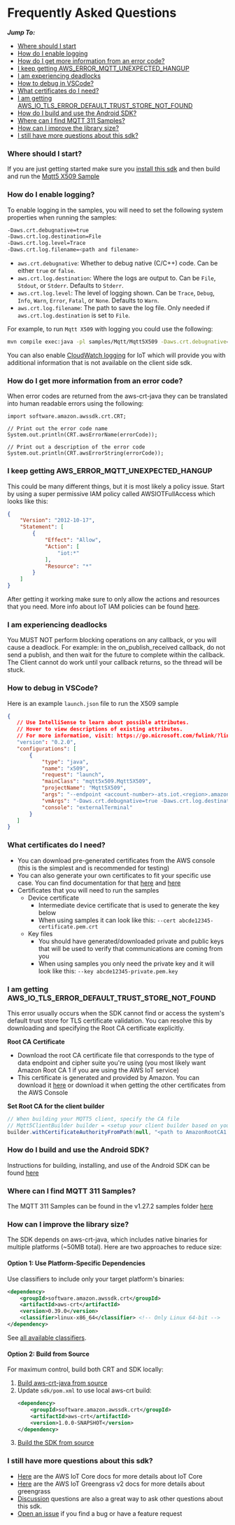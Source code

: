 # Frequently Asked Questions

*__Jump To:__*
* [Where should I start](#where-should-i-start)
* [How do I enable logging](#how-do-i-enable-logging)
* [How do I get more information from an error code?](#how-do-i-get-more-information-from-an-error-code)
* [I keep getting AWS_ERROR_MQTT_UNEXPECTED_HANGUP](#i-keep-getting-aws_error_mqtt_unexpected_hangup)
* [I am experiencing deadlocks](#i-am-experiencing-deadlocks)
* [How to debug in VSCode?](#how-to-debug-in-vscode)
* [What certificates do I need?](#what-certificates-do-i-need)
* [I am getting AWS_IO_TLS_ERROR_DEFAULT_TRUST_STORE_NOT_FOUND](#root-ca-file)
* [How do I build and use the Android SDK?](#how-do-i-build-and-use-the-android-sdk)
* [Where can I find MQTT 311 Samples?](#where-can-i-find-mqtt-311-samples)
* [How can I improve the library size?](#how-can-i-improve-the-library-size)
* [I still have more questions about this sdk?](#i-still-have-more-questions-about-this-sdk)

### Where should I start?

If you are just getting started make sure you [install this sdk](https://github.com/aws/aws-iot-device-sdk-java-v2#installation) and then build and run the [Mqtt5 X509 Sample](https://github.com/aws/aws-iot-device-sdk-java-v2/tree/main/samples/Mqtt/Mqtt5X509)

### How do I enable logging?

To enable logging in the samples, you will need to set the following system properties when running the samples:

```sh
-Daws.crt.debugnative=true
-Daws.crt.log.destination=File
-Daws.crt.log.level=Trace
-Daws.crt.log.filename=<path and filename>
```

* `aws.crt.debugnative`: Whether to debug native (C/C++) code. Can be either `true` or `false`.
* `aws.crt.log.destination`: Where the logs are output to. Can be `File`, `Stdout`, or `Stderr`. Defaults to `Stderr`.
* `aws.crt.log.level`: The level of logging shown. Can be `Trace`, `Debug`, `Info`, `Warn`, `Error`, `Fatal`, or `None`. Defaults to `Warn`.
* `aws.crt.log.filename`: The path to save the log file. Only needed if `aws.crt.log.destination` is set to `File`.

For example, to run `Mqtt X509` with logging you could use the following:

```sh
mvn compile exec:java -pl samples/Mqtt/Mqtt5X509 -Daws.crt.debugnative=true -Daws.crt.log.level=Debug -Daws.crt.log.destination=Stdout -Dexec.args='--endpoint <endpoint> --cert <path to cert> --key <path to key>'
```

You can also enable [CloudWatch logging](https://docs.aws.amazon.com/iot/latest/developerguide/cloud-watch-logs.html) for IoT which will provide you with additional information that is not available on the client side sdk.

### How do I get more information from an error code?
When error codes are returned from the aws-crt-java they can be translated into human readable errors using the following:

```
import software.amazon.awssdk.crt.CRT;

// Print out the error code name
System.out.println(CRT.awsErrorName(errorCode));

// Print out a description of the error code
System.out.println(CRT.awsErrorString(errorCode));
```

### I keep getting AWS_ERROR_MQTT_UNEXPECTED_HANGUP

This could be many different things, but it is most likely a policy issue. Start by using a super permissive IAM policy called AWSIOTFullAccess which looks like this:

``` json
{
    "Version": "2012-10-17",
    "Statement": [
        {
            "Effect": "Allow",
            "Action": [
                "iot:*"
            ],
            "Resource": "*"
        }
    ]
}
```

After getting it working make sure to only allow the actions and resources that you need. More info about IoT IAM policies can be found [here](https://docs.aws.amazon.com/iot/latest/developerguide/security_iam_service-with-iam.html).

### I am experiencing deadlocks

You MUST NOT perform blocking operations on any callback, or you will cause a deadlock. For example: in the on_publish_received callback, do not send a publish, and then wait for the future to complete within the callback. The Client cannot do work until your callback returns, so the thread will be stuck.

### How to debug in VSCode?

Here is an example `launch.json` file to run the X509 sample
 ``` json
 {
    // Use IntelliSense to learn about possible attributes.
    // Hover to view descriptions of existing attributes.
    // For more information, visit: https://go.microsoft.com/fwlink/?linkid=830387
    "version": "0.2.0",
    "configurations": [
        {
            "type": "java",
            "name": "x509",
            "request": "launch",
            "mainClass": "mqtt5x509.Mqtt5X509",
            "projectName": "Mqtt5X509",
            "args": "--endpoint <account-number>-ats.iot.<region>.amazonaws.com --cert <path to cert> --key <path to key> --client-id test-client",
            "vmArgs": "-Daws.crt.debugnative=true -Daws.crt.log.destination=Stdout",
            "console": "externalTerminal"
        }
    ]
}
```

### What certificates do I need?

* You can download pre-generated certificates from the AWS console (this is the simplest and is recommended for testing)
* You can also generate your own certificates to fit your specific use case. You can find documentation for that [here](https://docs.aws.amazon.com/iot/latest/developerguide/x509-client-certs.html) and [here](https://iot-device-management.workshop.aws/en/provisioning-options.html)
* Certificates that you will need to run the samples
    * Device certificate
        * Intermediate device certificate that is used to generate the key below
        * When using samples it can look like this: `--cert abcde12345-certificate.pem.crt`
    * Key files
        * You should have generated/downloaded private and public keys that will be used to verify that communications are coming from you
        * When using samples you only need the private key and it will look like this: `--key abcde12345-private.pem.key`

### I am getting AWS_IO_TLS_ERROR_DEFAULT_TRUST_STORE_NOT_FOUND<a name="root-ca-file"></a>

This error usually occurs when the SDK cannot find or access the system's default trust store for TLS certificate validation. You can resolve this by downloading and specifying the Root CA certificate explicitly.

**Root CA Certificate**
* Download the root CA certificate file that corresponds to the type of data endpoint and cipher suite you're using (you most likely want Amazon Root CA 1 if you are using the AWS IoT service)
* This certificate is generated and provided by Amazon. You can download it [here](https://www.amazontrust.com/repository/) or download it when getting the other certificates from the AWS Console

**Set Root CA for the client builder**
```java
// When building your MQTT5 client, specify the CA file
// Mqtt5ClientBuilder builder = <setup your client builder based on your auth type>
builder.withCertificateAuthorityFromPath(null, "<path to AmazonRootCA1.pem>");
```


### How do I build and use the Android SDK?
Instructions for building, installing, and use of the Android SDK can be found [here](../documents/ANDROID.md)

### Where can I find MQTT 311 Samples?
The MQTT 311 Samples can be found in the v1.27.2 samples folder [here](https://github.com/aws/aws-iot-device-sdk-java-v2/tree/v1.27.2/samples)

### How can I improve the library size?

The SDK depends on aws-crt-java, which includes native binaries for multiple platforms (~50MB total). Here are two approaches to reduce size:

#### Option 1: Use Platform-Specific Dependencies

Use classifiers to include only your target platform's binaries:

```xml
<dependency>
    <groupId>software.amazon.awssdk.crt</groupId>
    <artifactId>aws-crt</artifactId>
    <version>0.39.0</version>
    <classifier>linux-x86_64</classifier> <!-- Only Linux 64-bit -->
</dependency>
```

See [all available classifiers](https://github.com/awslabs/aws-crt-java/tree/main?tab=readme-ov-file#available-classifiers).

#### Option 2: Build from Source

For maximum control, build both CRT and SDK locally:

1. [Build aws-crt-java from source](https://github.com/awslabs/aws-crt-java/tree/main?tab=readme-ov-file#platform)
2. Update `sdk/pom.xml` to use local aws-crt build:
   ```xml
   <dependency>
       <groupId>software.amazon.awssdk.crt</groupId>
       <artifactId>aws-crt</artifactId>
       <version>1.0.0-SNAPSHOT</version>
   </dependency>
   ```
3. [Build the SDK from source](./DEVELOPING.md#building-from-source)


### I still have more questions about this sdk?

* [Here](https://docs.aws.amazon.com/iot/latest/developerguide/what-is-aws-iot.html) are the AWS IoT Core docs for more details about IoT Core
* [Here](https://docs.aws.amazon.com/greengrass/v2/developerguide/what-is-iot-greengrass.html) are the AWS IoT Greengrass v2 docs for more details about greengrass
* [Discussion](https://github.com/aws/aws-iot-device-sdk-java-v2/discussions) questions are also a great way to ask other questions about this sdk.
* [Open an issue](https://github.com/aws/aws-iot-device-sdk-java-v2/issues) if you find a bug or have a feature request
